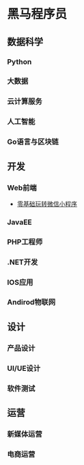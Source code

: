 # 黑马程序员



## 数据科学

### Python



### 大数据



### 云计算服务



### 人工智能



### Go语言与区块链



## 开发

### Web前端

- [零基础玩转微信小程序](./web/零基础玩转微信小程序.md)



### JavaEE



### PHP工程师



### .NET开发



### IOS应用



### Andirod物联网



## 设计

### 产品设计



### UI/UE设计



### 软件测试



## 运营

### 新媒体运营



### 电商运营

